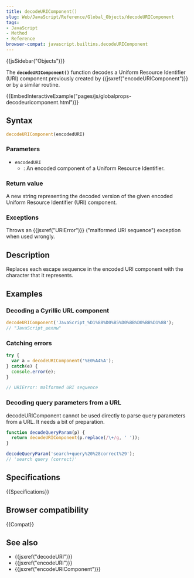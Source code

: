```yaml
---
title: decodeURIComponent()
slug: Web/JavaScript/Reference/Global_Objects/decodeURIComponent
tags:
- JavaScript
- Method
- Reference
browser-compat: javascript.builtins.decodeURIComponent
---
```

{{jsSidebar("Objects")}}

The **`decodeURIComponent()`** function decodes a Uniform Resource Identifier
(URI) component previously created by
{{jsxref("encodeURIComponent")}} or by a similar routine.

{{EmbedInteractiveExample("pages/js/globalprops-decodeuricomponent.html")}}

## Syntax

```js
decodeURIComponent(encodedURI)
```

### Parameters

*   `encodedURI`
    *   : An encoded component of a Uniform Resource Identifier.

### Return value

A new string representing the decoded version of the given encoded Uniform
Resource Identifier (URI) component.

### Exceptions

Throws an {{jsxref("URIError")}} ("malformed URI sequence") exception when
used wrongly.

## Description

Replaces each escape sequence in the encoded URI component with the character
that it represents.

## Examples

### Decoding a Cyrillic URL component

```js
decodeURIComponent('JavaScript_%D1%88%D0%B5%D0%BB%D0%BB%D1%8B');
// "JavaScript_шеллы"
```

### Catching errors

```js
try {
  var a = decodeURIComponent('%E0%A4%A');
} catch(e) {
  console.error(e);
}

// URIError: malformed URI sequence
```

### Decoding query parameters from a URL

decodeURIComponent cannot be used directly to parse query parameters from a URL.
It needs a bit of preparation.

```js
function decodeQueryParam(p) {
  return decodeURIComponent(p.replace(/\+/g, ' '));
}

decodeQueryParam('search+query%20%28correct%29');
// 'search query (correct)'
```

## Specifications

{{Specifications}}

## Browser compatibility

{{Compat}}

## See also

*   {{jsxref("decodeURI")}}
*   {{jsxref("encodeURI")}}
*   {{jsxref("encodeURIComponent")}}
